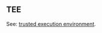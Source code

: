 ## TEE

<p class="c8"><span>See: </span><span class="c2"><a class="c3" href="#h.rsly6bxjqeg5">trusted execution environment</a></span><span class="c0">.</span></p>

